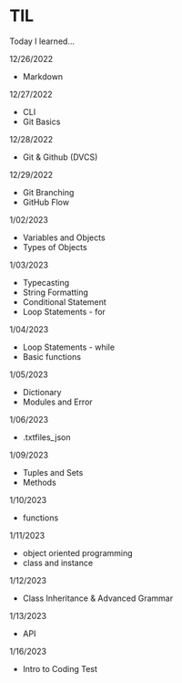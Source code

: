 # TIL
Today I learned...

12/26/2022
- Markdown

12/27/2022
- CLI
- Git Basics

12/28/2022
- Git & Github (DVCS)

12/29/2022
- Git Branching
- GitHub Flow

1/02/2023
- Variables and Objects
- Types of Objects

1/03/2023
- Typecasting
- String Formatting
- Conditional Statement
- Loop Statements - for

1/04/2023 
- Loop Statements - while
- Basic functions

1/05/2023 
- Dictionary
- Modules and Error

1/06/2023
- .txtfiles_json

1/09/2023
- Tuples and Sets
- Methods

1/10/2023
- functions

1/11/2023 
- object oriented programming
- class and instance

1/12/2023
- Class Inheritance & Advanced Grammar

1/13/2023
- API

1/16/2023 
- Intro to Coding Test



